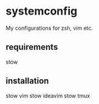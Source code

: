 # systemconfig


My configurations for zsh, vim etc.

## requirements

stow

## installation

stow vim
stow ideavim
stow tmux
